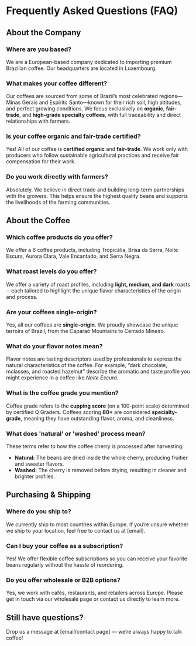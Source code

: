 # Frequently Asked Questions (FAQ)

## About the Company

### **Where are you based?**
We are a European-based company dedicated to importing premium Brazilian coffee. Our headquarters are located in Luxembourg.

### **What makes your coffee different?**
Our coffees are sourced from some of Brazil’s most celebrated regions—Minas Gerais and Espírito Santo—known for their rich soil, high altitudes, and perfect growing conditions. We focus exclusively on **organic**, **fair-trade**, and **high-grade specialty coffees**, with full traceability and direct relationships with farmers.

### **Is your coffee organic and fair-trade certified?**
Yes! All of our coffee is **certified organic** and **fair-trade**. We work only with producers who follow sustainable agricultural practices and receive fair compensation for their work.

### **Do you work directly with farmers?**
Absolutely. We believe in direct trade and building long-term partnerships with the growers. This helps ensure the highest quality beans and supports the livelihoods of the farming communities.

## About the Coffee

### **Which coffee products do you offer?**
We offer a 6 coffee products, including Tropicália, Brisa da Serra, Noite Escura, Aurora Clara, Vale Encantado, and Serra Negra.

### **What roast levels do you offer?**
We offer a variety of roast profiles, including **light, medium, and dark** roasts—each tailored to highlight the unique flavor characteristics of the origin and process.

### **Are your coffees single-origin?**
Yes, all our coffees are **single-origin**. We proudly showcase the unique terroirs of Brazil, from the Caparaó Mountains to Cerrado Mineiro.

### **What do your flavor notes mean?**
Flavor notes are tasting descriptors used by professionals to express the natural characteristics of the coffee. For example, “dark chocolate, molasses, and roasted hazelnut” describe the aromatic and taste profile you might experience in a coffee like *Noite Escura*.

### **What is the coffee grade you mention?**
Coffee grade refers to the **cupping score** (on a 100-point scale) determined by certified Q Graders. Coffees scoring **80+** are considered **specialty-grade**, meaning they have outstanding flavor, aroma, and cleanliness.

### **What does 'natural' or 'washed' process mean?**
These terms refer to how the coffee cherry is processed after harvesting:
- **Natural:** The beans are dried inside the whole cherry, producing fruitier and sweeter flavors.
- **Washed:** The cherry is removed before drying, resulting in cleaner and brighter profiles.

## Purchasing & Shipping

### **Where do you ship to?**
We currently ship to most countries within Europe. If you’re unsure whether we ship to your location, feel free to contact us at [email].

### **Can I buy your coffee as a subscription?**
Yes! We offer flexible coffee subscriptions so you can receive your favorite beans regularly without the hassle of reordering.

### **Do you offer wholesale or B2B options?**
Yes, we work with cafés, restaurants, and retailers across Europe. Please get in touch via our wholesale page or contact us directly to learn more.

## Still have questions?
Drop us a message at [email/contact page] — we’re always happy to talk coffee!
